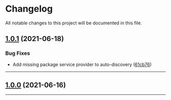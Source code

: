 <!--- BEGIN HEADER -->
# Changelog

All notable changes to this project will be documented in this file.
<!--- END HEADER -->

## [1.0.1](https://github.com/olliecodes/laravel-etched-blade/compare/v1.0.0...v1.0.1) (2021-06-18)


### Bug Fixes

* Add missing package service provider to auto-discovery ([61cb76](https://github.com/olliecodes/laravel-etched-blade/commit/61cb7627a9f44d1238158a9e46e339b3484c1b8e))

---

## [1.0.0](https://github.com/olliecodes/laravel-etched-blade/compare/bac88737158fbed67c2d4c792cfa9e43a5153fd5...v1.0.0) (2021-06-16)

---

